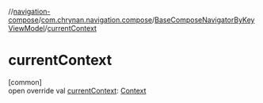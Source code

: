 //[navigation-compose](../../../index.md)/[com.chrynan.navigation.compose](../index.md)/[BaseComposeNavigatorByKeyViewModel](index.md)/[currentContext](current-context.md)

# currentContext

[common]\
open override val [currentContext](current-context.md): [Context](index.md)
